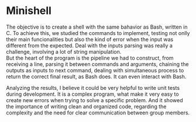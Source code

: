 # Minishell

The objective is to create a shell with the same bahavior as Bash, written in C.
To achieve this, we studied the commands to implement, testing not onlly their main funcionalities but also 
the kind of error when the input was different from the expected. 
Deal with the inputs parsing was really a challenge, involving a lot of string manipulation.  
But the heart of the program is the pipeline we had to construct, from receiving a line, parsing it between commands and arguments, chaining the outputs as inputs to next command, 
dealing with simultaneous process to return the correct final result, as Bash does. It can even interact with Bash.

Analyzing the results, I believe it could be very helpful to write unit tests during development. It is a complex program, what make it very easy to create new errors when trying to solve 
a specific problem. And it showed the importance of writing clean and organized code, regarding the complexity and the need for clear communication between group members. 
